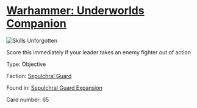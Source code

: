 # [Warhammer: Underworlds Companion](https://guidokessels.github.io/wh-underworlds)

  

![Skills Unforgotten](https://warhammerunderworlds.com/wp-content/uploads/sites/6/2017/12/065_ENG-Skills-Unforgotten.png)

Score this immediately if your leader takes an enemy fighter out of action

Type: Objective

Faction: [Sepulchral Guard](https://guidokessels.github.io/wh-underworlds/factions/sepulchral-guard.md)

Found in: [Sepulchral Guard Expansion](https://guidokessels.github.io/wh-underworlds/locations/sepulchral-guard-expansion.md)

Card number: 65
